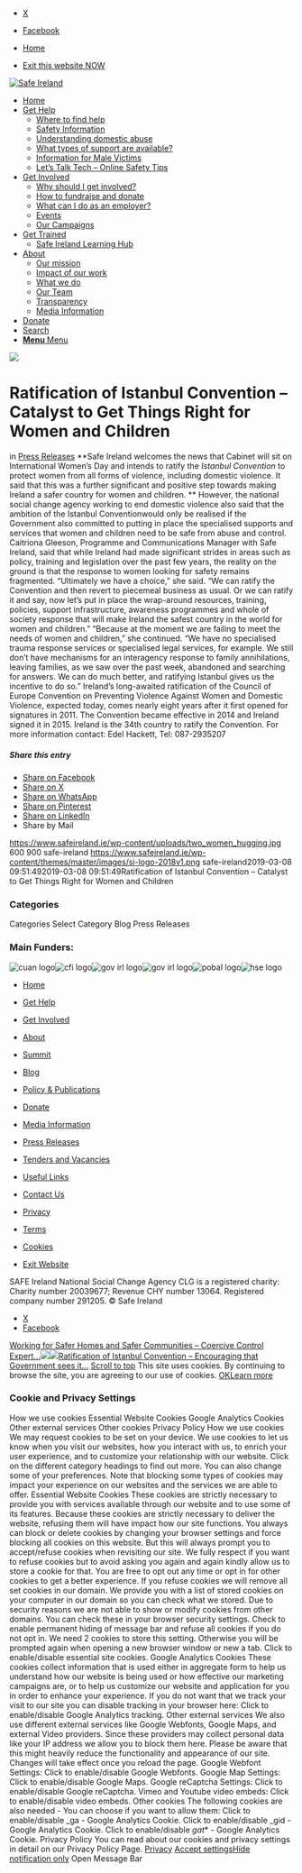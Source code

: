   * [X](https://twitter.com/SAFEIreland "X")
  * [Facebook](https://www.facebook.com/safe.ireland "Facebook")


  * [Home](https://www.safeireland.ie/)
  * [Exit this website NOW](https://www.google.ie/)


[![Safe Ireland](https://www.safeireland.ie/wp-content/themes/master/images/si-logo-2018v1.png)](https://www.safeireland.ie/)
  * [Home](https://www.safeireland.ie/)
  * [Get Help](https://www.safeireland.ie/get-help/)
    * [Where to find help](https://www.safeireland.ie/get-help/where-to-find-help/)
    * [Safety Information](https://www.safeireland.ie/get-help/safety-information/)
    * [Understanding domestic abuse](https://www.safeireland.ie/get-help/understanding-domestic-abuse/)
    * [What types of support are available?](https://www.safeireland.ie/get-help/what-types-of-support-are-available/)
    * [Information for Male Victims](https://www.safeireland.ie/get-help/information-for-male-victims/)
    * [Let’s Talk Tech – Online Safety Tips](https://www.safeireland.ie/lets-talk-tech-online-safety-tips/)
  * [Get Involved](https://www.safeireland.ie/get-involved/)
    * [Why should I get involved?](https://www.safeireland.ie/get-involved/why-should-i-get-involved/)
    * [How to fundraise and donate](https://www.safeireland.ie/get-involved/how-to-fundraise-and-donate/)
    * [What can I do as an employer?](https://www.safeireland.ie/get-involved/what-can-i-do-as-an-employer/)
    * [Events](https://www.safeireland.ie/get-involved/events/)
    * [Our Campaigns](https://www.safeireland.ie/get-involved/our-campaigns/)
  * [Get Trained](https://www.safeireland.ie/ratification-of-istanbul-convention-catalyst-to-get-things-right-for-women-and-children/)
    * [Safe Ireland Learning Hub](https://www.safeireland.ie/safe-ireland-learning-hub/)
  * [About](https://www.safeireland.ie/about/)
    * [Our mission](https://www.safeireland.ie/about/our-mission/)
    * [Impact of our work](https://www.safeireland.ie/about/impact-of-our-work/)
    * [What we do](https://www.safeireland.ie/about/what-we-do/)
    * [Our Team](https://www.safeireland.ie/about/our-team/)
    * [Transparency](https://www.safeireland.ie/about/transparency/)
    * [Media Information](https://www.safeireland.ie/about/media-information/)
  * [Donate](https://www.safeireland.ie/get-involved/how-to-fundraise-and-donate/)
  * [Search](https://www.safeireland.ie/ratification-of-istanbul-convention-catalyst-to-get-things-right-for-women-and-children/?s=)
  * [ **Menu** Menu ](https://www.safeireland.ie/ratification-of-istanbul-convention-catalyst-to-get-things-right-for-women-and-children/)


[![](https://www.safeireland.ie/wp-content/uploads/two_women_hugging-845x500.jpg)](https://www.safeireland.ie/wp-content/uploads/two_women_hugging.jpg "two_women_hugging")
# Ratification of Istanbul Convention – Catalyst to Get Things Right for Women and Children
in [Press Releases](https://www.safeireland.ie/category/press-releases/)
**Safe Ireland welcomes the news that Cabinet will sit on International Women’s Day and intends to ratify the _Istanbul Convention_ to protect women from all forms of violence, including domestic violence. It said that this was a further significant and positive step towards making Ireland a safer country for women and children. **
However, the national social change agency working to end domestic violence also said that the ambition of the Istanbul Conventionwould only be realised if the Government also committed to putting in place the specialised supports and services that women and children need to be safe from abuse and control.
Caitriona Gleeson, Programme and Communications Manager with Safe Ireland, said that while Ireland had made significant strides in areas such as policy, training and legislation over the past few years, the reality on the ground is that the response to women looking for safety remains fragmented. 
“Ultimately we have a choice,” she said. “We can ratify the Convention and then revert to piecemeal business as usual. Or we can ratify it and say, now let’s put in place the wrap-around resources, training, policies, support infrastructure, awareness programmes and whole of society response that will make Ireland the safest country in the world for women and children.”
“Because at the moment we are failing to meet the needs of women and children,” she continued. “We have no specialised trauma response services or specialised legal services, for example. We still don’t have mechanisms for an interagency response to family annihilations, leaving families, as we saw over the past week, abandoned and searching for answers. We can do much better, and ratifying Istanbul gives us the incentive to do so.”
Ireland’s long-awaited ratification of the Council of Europe Convention on Preventing Violence Against Women and Domestic Violence, expected today, comes nearly eight years after it first opened for signatures in 2011. The Convention became effective in 2014 and Ireland signed it in 2015. Ireland is the 34th country to ratify the Convention.
For more information contact: Edel Hackett, Tel: 087-2935207
##### Share this entry
  * [Share on Facebook](https://www.facebook.com/sharer.php?u=https://www.safeireland.ie/ratification-of-istanbul-convention-catalyst-to-get-things-right-for-women-and-children/&t=Ratification%20of%20Istanbul%20Convention%20%E2%80%93%20Catalyst%20to%20Get%20Things%20Right%20for%20Women%20and%20Children)
  * [Share on X](https://twitter.com/share?text=Ratification%20of%20Istanbul%20Convention%20%E2%80%93%20Catalyst%20to%20Get%20Things%20Right%20for%20Women%20and%20Children&url=https://www.safeireland.ie/?p=7019)
  * [Share on WhatsApp](https://api.whatsapp.com/send?text=https://www.safeireland.ie/ratification-of-istanbul-convention-catalyst-to-get-things-right-for-women-and-children/)
  * [Share on Pinterest](https://pinterest.com/pin/create/button/?url=https%3A%2F%2Fwww.safeireland.ie%2Fratification-of-istanbul-convention-catalyst-to-get-things-right-for-women-and-children%2F&description=Ratification%20of%20Istanbul%20Convention%20%E2%80%93%20Catalyst%20to%20Get%20Things%20Right%20for%20Women%20and%20Children&media=https%3A%2F%2Fwww.safeireland.ie%2Fwp-content%2Fuploads%2Ftwo_women_hugging-705x470.jpg)
  * [Share on LinkedIn](https://linkedin.com/shareArticle?mini=true&title=Ratification%20of%20Istanbul%20Convention%20%E2%80%93%20Catalyst%20to%20Get%20Things%20Right%20for%20Women%20and%20Children&url=https://www.safeireland.ie/ratification-of-istanbul-convention-catalyst-to-get-things-right-for-women-and-children/)
  * Share by Mail


https://www.safeireland.ie/wp-content/uploads/two_women_hugging.jpg 600 900 safe-ireland https://www.safeireland.ie/wp-content/themes/master/images/si-logo-2018v1.png safe-ireland2019-03-08 09:51:492019-03-08 09:51:49Ratification of Istanbul Convention – Catalyst to Get Things Right for Women and Children
### Categories
Categories Select Category Blog Press Releases
### Main Funders:
![cuan logo](https://www.safeireland.ie/wp-content/uploads/logo-cuan.png)![cfi logo](https://www.safeireland.ie/wp-content/uploads/logo-cfi.png)![gov irl logo](https://www.safeireland.ie/wp-content/uploads/logo-goi2.png)![gov irl logo](https://www.safeireland.ie/wp-content/uploads/logo-doj.png)![pobal logo](https://www.safeireland.ie/wp-content/uploads/logo-pobal.png)![hse logo](https://www.safeireland.ie/wp-content/uploads/logo-hse.png)
  * [Home](https://www.safeireland.ie/)
  * [Get Help](https://www.safeireland.ie/get-help/)
  * [Get Involved](https://www.safeireland.ie/get-involved/)
  * [About](https://www.safeireland.ie/about/)
  * [Summit](https://www.safeireland.ie/?page_id=3620)
  * [Blog](https://www.safeireland.ie/blog/)


  * [Policy & Publications](https://www.safeireland.ie/policy-publications/)
  * [Donate](https://www.safeireland.ie/get-involved/how-to-fundraise-and-donate/)
  * [Media Information](https://www.safeireland.ie/about/media-information/)
  * [Press Releases](https://www.safeireland.ie/about/media-information/press-releases/)
  * [Tenders and Vacancies](https://www.safeireland.ie/tenders-and-vacancies/)
  * [Useful Links](https://www.safeireland.ie/links/)


  * [Contact Us](https://www.safeireland.ie/contact-us/)
  * [Privacy](https://www.safeireland.ie/privacy/)
  * [Terms](https://www.safeireland.ie/terms/)
  * [Cookies](https://www.safeireland.ie/cookies/)
  * [Exit Website](https://www.google.ie)


SAFE Ireland National Social Change Agency CLG is a registered charity: Charity number 20039677; Revenue CHY number 13064. Registered company number 291205.
© Safe Ireland 
  * [X](https://twitter.com/SAFEIreland "X")
  * [Facebook](https://www.facebook.com/safe.ireland "Facebook")


[Working for Safer Homes and Safer Communities – Coercive Control Expert...![](https://www.safeireland.ie/wp-content/uploads/slider-img-1500x630-woman-child-colour-80x80.jpg)](https://www.safeireland.ie/working-for-safer-homes-and-safer-communities-coercive-control-expert-evan-stark-to-visit-ireland-in-december-2018/)[![](https://www.safeireland.ie/wp-content/uploads/conv-istanb-en-80x80.jpg)Ratification of Istanbul Convention – Encouraging that Government sees it...](https://www.safeireland.ie/ratification-of-istanbul-convention-encouraging-that-government-sees-it-as-a-renewal-of-its-commitment-to-violence-against-women/)
[Scroll to top](https://www.safeireland.ie/ratification-of-istanbul-convention-catalyst-to-get-things-right-for-women-and-children/#top "Scroll to top")
This site uses cookies. By continuing to browse the site, you are agreeing to our use of cookies.
[OK](https://www.safeireland.ie/ratification-of-istanbul-convention-catalyst-to-get-things-right-for-women-and-children/)[Learn more](https://www.safeireland.ie/ratification-of-istanbul-convention-catalyst-to-get-things-right-for-women-and-children/)
### Cookie and Privacy Settings
How we use cookies
Essential Website Cookies
Google Analytics Cookies
Other external services
Other cookies
Privacy Policy
How we use cookies
We may request cookies to be set on your device. We use cookies to let us know when you visit our websites, how you interact with us, to enrich your user experience, and to customize your relationship with our website. 
Click on the different category headings to find out more. You can also change some of your preferences. Note that blocking some types of cookies may impact your experience on our websites and the services we are able to offer.
Essential Website Cookies
These cookies are strictly necessary to provide you with services available through our website and to use some of its features.
Because these cookies are strictly necessary to deliver the website, refusing them will have impact how our site functions. You always can block or delete cookies by changing your browser settings and force blocking all cookies on this website. But this will always prompt you to accept/refuse cookies when revisiting our site.
We fully respect if you want to refuse cookies but to avoid asking you again and again kindly allow us to store a cookie for that. You are free to opt out any time or opt in for other cookies to get a better experience. If you refuse cookies we will remove all set cookies in our domain.
We provide you with a list of stored cookies on your computer in our domain so you can check what we stored. Due to security reasons we are not able to show or modify cookies from other domains. You can check these in your browser security settings.
Check to enable permanent hiding of message bar and refuse all cookies if you do not opt in. We need 2 cookies to store this setting. Otherwise you will be prompted again when opening a new browser window or new a tab.
Click to enable/disable essential site cookies.
Google Analytics Cookies
These cookies collect information that is used either in aggregate form to help us understand how our website is being used or how effective our marketing campaigns are, or to help us customize our website and application for you in order to enhance your experience.
If you do not want that we track your visit to our site you can disable tracking in your browser here:
Click to enable/disable Google Analytics tracking.
Other external services
We also use different external services like Google Webfonts, Google Maps, and external Video providers. Since these providers may collect personal data like your IP address we allow you to block them here. Please be aware that this might heavily reduce the functionality and appearance of our site. Changes will take effect once you reload the page.
Google Webfont Settings:
Click to enable/disable Google Webfonts.
Google Map Settings:
Click to enable/disable Google Maps.
Google reCaptcha Settings:
Click to enable/disable Google reCaptcha.
Vimeo and Youtube video embeds:
Click to enable/disable video embeds.
Other cookies
The following cookies are also needed - You can choose if you want to allow them:
Click to enable/disable _ga - Google Analytics Cookie.
Click to enable/disable _gid - Google Analytics Cookie.
Click to enable/disable _gat_* - Google Analytics Cookie.
Privacy Policy
You can read about our cookies and privacy settings in detail on our Privacy Policy Page. 
[Privacy](https://www.safeireland.ie/privacy/)
[Accept settings](https://www.safeireland.ie/ratification-of-istanbul-convention-catalyst-to-get-things-right-for-women-and-children/ "Allow to use cookies, you always can modify used cookies and services")[Hide notification only](https://www.safeireland.ie/ratification-of-istanbul-convention-catalyst-to-get-things-right-for-women-and-children/ "Do not allow to use cookies or services - some functionality on our site might not work as expected.")
Open Message Bar
